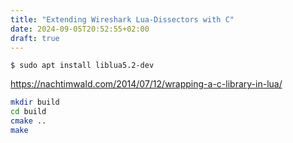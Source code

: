 ```yaml
---
title: "Extending Wireshark Lua-Dissectors with C"
date: 2024-09-05T20:52:55+02:00
draft: true
---
```


```shell-session
$ sudo apt install liblua5.2-dev
```

https://nachtimwald.com/2014/07/12/wrapping-a-c-library-in-lua/

```bash
mkdir build
cd build
cmake ..
make
```